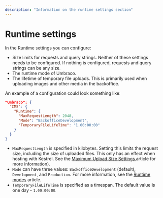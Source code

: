 ```yaml
---
description: "Information on the runtime settings section"
---
```


# Runtime settings

In the Runtime settings you can configure:

- Size limits for requests and query strings. Neither of these settings needs to be configured. If nothing is configured, requests and query strings can be any size.
- The runtime mode of Umbraco.
- The lifetime of temporary file uploads. This is primarily used when uploading images and other media in the backoffice.

An example of a configuration could look something like:

```json
"Umbraco": {
  "CMS": {
    "Runtime": {
      "MaxRequestLength": 2048,
      "Mode": "BackofficeDevelopment",
      "TemporaryFileLifeTime": "1.00:00:00"
    }
  }
}
```

- `MaxRequestLength` is specified in kilobytes. Setting this limits the request size, including the size of uploaded files. This only has an effect when hosting with Kestrel. See the [Maximum Upload Size Settings
](./maximumuploadsizesettings.md) article for more information).
- `Mode` can have three values: `BackofficeDevelopment` (default), `Development`, and `Production`. For more information, see the [Runtime modes](../../fundamentals/setup/server-setup/runtime-modes.md) article.
- `TemporaryFileLifeTime` is specified as a timespan. The default value is one day - `1.00:00:00`.
